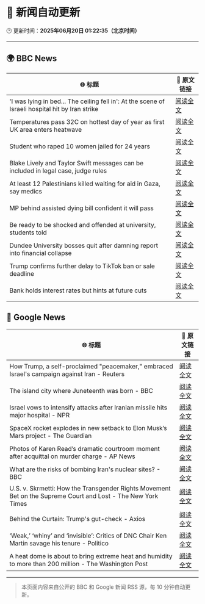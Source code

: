 # 🧠 新闻自动更新

🕒 更新时间：**2025年06月20日 01:22:35（北京时间）**

---

## 🌍 BBC News

| 🌐 标题 | 🔗 原文链接 |
|--------|-------------|
| 'I was lying in bed... The ceiling fell in': At the scene of Israeli hospital hit by Iran strike | [阅读全文](https://www.bbc.com/news/articles/c4gel0dd5y9o) |
| Temperatures pass 32C on hottest day of year as first UK area enters heatwave | [阅读全文](https://www.bbc.com/news/articles/cm2z4rmyl0yo) |
| Student who raped 10 women jailed for 24 years | [阅读全文](https://www.bbc.com/news/articles/c4g8dy38qxjo) |
| Blake Lively and Taylor Swift messages can be included in legal case, judge rules | [阅读全文](https://www.bbc.com/news/articles/c20n6jl83v8o) |
| At least 12 Palestinians killed waiting for aid in Gaza, say medics | [阅读全文](https://www.bbc.com/news/articles/c0ep17gyzrzo) |
| MP behind assisted dying bill confident it will pass | [阅读全文](https://www.bbc.com/news/articles/cvg4xln7gego) |
| Be ready to be shocked and offended at university, students told | [阅读全文](https://www.bbc.com/news/articles/c74z8l8vkx3o) |
| Dundee University bosses quit after damning report into financial collapse | [阅读全文](https://www.bbc.com/news/articles/cjel3ng04q4o) |
| Trump confirms further delay to TikTok ban or sale deadline | [阅读全文](https://www.bbc.com/news/articles/cd78xljd71yo) |
| Bank holds interest rates but hints at future cuts | [阅读全文](https://www.bbc.com/news/articles/c98wyyk475no) |

## 📰 Google News

| 🌐 标题 | 🔗 原文链接 |
|--------|-------------|
| How Trump, a self-proclaimed "peacemaker," embraced Israel's campaign against Iran - Reuters | [阅读全文](https://news.google.com/rss/articles/CBMiyAFBVV95cUxOcm9kandoeHBBY29Vb2E2NV9JaWpwSlFXTlBsX1luYTA5UzliMWdIUlJYQlN0NmI1eDVNNF9TdGR2Q3BRckFxRHpzUnhvQ0s2b1RoV3Vrci16TUJuWHJ5YTNuUFlfMUk4WEFKM0NsQVBmWUlyOHhTS1hnV0tfc0RRWF9MVVZjMzNXSGVTaTNOa2l0dTNsQ19QN0Y3VFV6b1pfVUdZVDdXcG9WMGlCaEh6eS13dVhGWUhSRkFSdU5UMWIybHBaWXRIcg?oc=5) |
| The island city where Juneteenth was born - BBC | [阅读全文](https://news.google.com/rss/articles/CBMijgFBVV95cUxPVGZmS3Z6NTJnVDI1V0xvLTFZUGdYa3dVMXlhTjhPN0xyWnE0SnRjTzExYzRqQTZkbGdDT0xmYlRSSHJkWmt2bDY5VFpKV1Q1NnpDOGRfb2huY3Q5SEVlcTJjTHpTU1Bzb3E4cHlib0VsYzE4UU55WEtDd21keTBWUUVGZGpUN3NEQXZmS3RR?oc=5) |
| Israel vows to intensify attacks after Iranian missile hits major hospital - NPR | [阅读全文](https://news.google.com/rss/articles/CBMif0FVX3lxTFBzZzlLR0pIOTlOcjc1dVNkaEcxWlZRdk80a3VwTFQ3UmFYQ0dmMi0zQ1B0MGh4SDZYVU1KZlVPVHpVWVloV3JQQUtEQTZGNm1fNjlJMWhreFpwRy1uQUFEVlFWSUJhR1lCWkxOY1hobHJLbDFWUG9HZXhET0o1Qjg?oc=5) |
| SpaceX rocket explodes in new setback to Elon Musk’s Mars project - The Guardian | [阅读全文](https://news.google.com/rss/articles/CBMiuwFBVV95cUxOZmt2LU1TeTZsT01IN0kxelNHOUEzdEFma05icmQtUEFQTXN3LXhUdGtLb0ZMbXpKNXJtMDMzRHZwLTFLWTdYNFVyZXV0V2o1WjhEcWxvM0tua1cwOGE3OExwY3plMEt4RnVlSklzTC1HNEJEUkdDQlNIOGtOeHdnVFR0N2wxelpuR1hVSXNxTmt2bUFfb3lnM2c2UmRXVHdhVVduMk5rdHI0bmFrR0pHZ2c3ZjhtLWtacEVr?oc=5) |
| Photos of Karen Read’s dramatic courtroom moment after acquittal on murder charge - AP News | [阅读全文](https://news.google.com/rss/articles/CBMinAFBVV95cUxNS19lWEp3Q2E1N3NiLUoxclZnQjRackhhcUp5cGM2QnhXMkozMFhkd1N5dkZiTmNwZHJQTDl3WkFRcElzYnJfUTNKWlFqdjRxbkFsYjBTYlpIS3VzMlVXTzdpcVJoejc5RWtReGVaVEJqU0dMTzRFV3cyQ1RRSUs2aG5XeVF0aG1UeHk4NWp0akZpUUhSWXluVExmYnQ?oc=5) |
| What are the risks of bombing Iran's nuclear sites? - BBC | [阅读全文](https://news.google.com/rss/articles/CBMiWkFVX3lxTFBNY3MyU0VMS01CbTJneU9BTVlqLTlxMWdnMDlBZ042N3dtcHpoTWFBbVFkRFk2dGRfWmlQRmlXd3h1X3JNUFNHV1VTOTRibHFVQVlPQ1pOeFhsZw?oc=5) |
| U.S. v. Skrmetti: How the Transgender Rights Movement Bet on the Supreme Court and Lost - The New York Times | [阅读全文](https://news.google.com/rss/articles/CBMilgFBVV95cUxQVGdvb3RGaV9qbG9hMXlrRWxHaE9sZ2RjZXZfNnQwa2NSN2V5OVRFdk1MZ29aSWtmMTJZQ2RqRjVqR0xZbjRpeGUwczN3SjVnN21vdzItZ3NPZWVuM1JxSFAxTXpNYWtMVDRPMWtMT0ZBWW9CaHlvZFJFQV85YVJ6OHo3a0NQenNXWDJZTGtrVFB3NGJxV2c?oc=5) |
| Behind the Curtain: Trump's gut-check - Axios | [阅读全文](https://news.google.com/rss/articles/CBMieEFVX3lxTE5kX3VIVW9UaXFrMXRSU2lkeXItOTdnTlVOZ00wcGd2ZEw1azd0VnprYzNndVJDZFBtWXA3NHNFbG5vUk8tUy0ySmd4VmVYMkdUN0RsOHJ5b1hIM25Cd0d0bEJreWZzcTJsNGxqaE1qb0l4ODg5NThiSA?oc=5) |
| ‘Weak,’ ‘whiny’ and ‘invisible’: Critics of DNC Chair Ken Martin savage his tenure - Politico | [阅读全文](https://news.google.com/rss/articles/CBMiiAFBVV95cUxQZWNEVkpNcGFJakxLbkgtU1IyeG5GRjRsY1hEMkFYSEg5c1BtcjNkRS16THlldzgxa05kMmJ6bnFLcUxyVUIxM1R5TUhfVDFLbmo0NVFOVnZsZk15NVFTaVBHTURWQm5OX0R1T29RRmE5a1U3endwNkVtNFplUjJXVGFRYjRlc1BJ?oc=5) |
| A heat dome is about to bring extreme heat and humidity to more than 200 million - The Washington Post | [阅读全文](https://news.google.com/rss/articles/CBMijwFBVV95cUxPTE9zeHJsNC1hd1pBSnFTa1ZIMU9CUUJKS1NxalZGTGVYTWg1XzhSMjhKNlNObWFwREJRbEZMaFlVaGdnOFFsbjlfb29Wb29HYWJzYmNEb1F5dk5vbkxPLXV6bHd4WlkyUVZrUUV4bFZwNFlVVnlIdFYyT2N2OGdOY1E4dW93dERqdEVrS0psMA?oc=5) |

---
> 本页面内容来自公开的 BBC 和 Google 新闻 RSS 源，每 10 分钟自动更新。